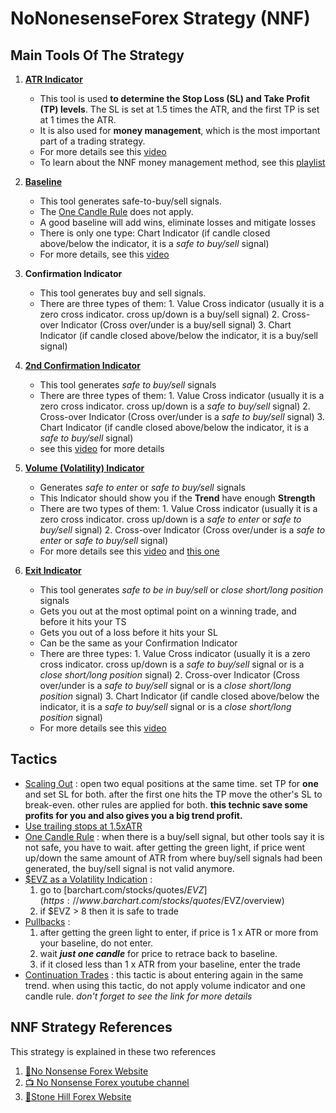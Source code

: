 # NoNonesenseForex Strategy (NNF)

## Main Tools Of The Strategy

1. [**ATR Indicator**](https://www.youtube.com/watch?v=bqWLFNpK6eg) 
	* This tool is used **to determine the Stop Loss (SL) and Take Profit (TP) levels**. The SL is set at 1.5 times the ATR, and the first TP is set at 1 times the ATR.
	* It is also used for **money management**, which is the most important part of a trading strategy.
	* For more details see this [video](https://www.youtube.com/watch?v=bqWLFNpK6eg)
	* To learn about the NNF money management method, see this [playlist](https://www.youtube.com/playlist?list=PLPqWQo6-TXfE8G_Mmxow0znSSoWTu44e7)

2. [**Baseline**](https://www.youtube.com/watch?v=x_8wfjTLdoY)
	* This tool generates safe-to-buy/sell signals.
	* The [One Candle Rule](#tactics) does not apply.
	* A good baseline will add wins, eliminate losses and mitigate losses
	* There is only one type: Chart Indicator (if candle closed above/below the indicator, it is a *safe to buy/sell* signal)
	* For more details, see this [video](https://www.youtube.com/watch?v=x_8wfjTLdoY) 

3. **Confirmation Indicator**
	* This tool generates buy and sell signals.
	* There are three types of them:
			1. Value Cross indicator (usually it is a zero cross indicator. cross up/down is a buy/sell signal)
			2. Cross-over Indicator (Cross over/under is a buy/sell signal)
			3. Chart Indicator (if candle closed above/below the indicator, it is a buy/sell signal)

4. [**2nd Confirmation Indicator**](https://www.youtube.com/watch?v=JxUtee7krFc)
	* This tool generates *safe to buy/sell* signals
	* There are three types of them:
			1. Value Cross indicator (usually it is a zero cross indicator. cross up/down is a *safe to buy/sell* signal)
			2. Cross-over Indicator (Cross over/under is a *safe to buy/sell* signal)
			3. Chart Indicator (if candle closed above/below the indicator, it is a *safe to buy/sell* signal)
	* see this [video](https://www.youtube.com/watch?v=JxUtee7krFc) for more details

5. [**Volume (Volatility) Indicator**](https://www.youtube.com/watch?v=NWqbmPC3bD8&t=57s)
	* Generates *safe to enter* or *safe to buy/sell* signals
	* This Indicator should show you if the **Trend** have enough **Strength**
	* There are two types of them:
			1. Value Cross indicator (usually it is a zero cross indicator. cross up/down is a *safe to enter* or *safe to buy/sell* signal)
			2. Cross-over Indicator (Cross over/under is a *safe to enter* or *safe to buy/sell* signal)
	* For more details see this [video](https://www.youtube.com/watch?v=NWqbmPC3bD8&t=57s) and [this one](https://www.youtube.com/watch?v=N8Kbk0cwIWg) 

6. [**Exit Indicator**](https://www.youtube.com/watch?v=1b3D1gNUyiw)
	* This tool generates *safe to be in buy/sell* or *close short/long position* signals
	* Gets you out at the most optimal point on a winning trade, and before it hits your TS
	* Gets you out of a loss before it hits your SL
	* Can be the same as your Confirmation Indicator
	* There are three types:
			1. Value Cross indicator (usually it is a zero cross indicator. cross up/down is a *safe to buy/sell* signal or is a *close short/long position* signal)
			2. Cross-over Indicator (Cross over/under is a *safe to buy/sell* signal or is a *close short/long position* signal)
			3. Chart Indicator (if candle closed above/below the indicator, it is a *safe to buy/sell* signal or is a *close short/long position* signal)
	* For more details see this [video](https://www.youtube.com/watch?v=1b3D1gNUyiw)

## Tactics

* [Scaling Out](https://www.youtube.com/watch?v=tJBmVhefMeE) : open two equal positions at the same time. set TP for **one** and set SL for both. after the first one hits the TP move the other's SL to break-even. other rules are applied for both. **this technic save some profits for you and also gives you a big trend profit.**
* [Use trailing stops at 1.5xATR](https://www.youtube.com/watch?v=Bsc_1GwKINM)
* [One Candle Rule](https://www.youtube.com/watch?v=YW2-91DNlIM) : when there is a buy/sell signal, but other tools say it is not safe, you have to wait. after getting the green light, if price went up/down the same amount of ATR from where buy/sell signals had been generated, the buy/sell signal is not valid anymore.
* [$EVZ as a Volatility Indication](https://www.youtube.com/watch?v=N8Kbk0cwIWg) : 
	1. go to [barchart.com/stocks/quotes/$EVZ](https://www.barchart.com/stocks/quotes/$EVZ/overview)
	2. if $EVZ >  8 then it is safe to trade
* [Pullbacks](https://www.youtube.com/watch?v=JssEr6mopDc) : 
	1. after getting the green light to enter, if price is 1 x ATR or more from your baseline, do not enter. 
	2. wait ***just one candle*** for price to retrace back to baseline.
	3. if it closed less than 1 x ATR from your baseline, enter the trade
* [Continuation Trades](https://www.youtube.com/watch?v=0SFM5t_XjwQ) : this tactic is about entering again in the same trend. when using this tactic, do not apply volume indicator and one candle rule. *don't forget to see the link for more details*

## NNF Strategy References

This strategy is explained in these two references
1. [📃No Nonsense Forex Website](https://nononsenseforex.com/)
2. [📺 No Nonsense Forex youtube channel](https://www.youtube.com/c/nononsenseforex)
3. [📃Stone Hill Forex Website](https://https://stonehillforex.com/.com/)
